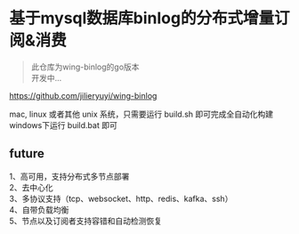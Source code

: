 基于mysql数据库binlog的分布式增量订阅&消费
====
>此仓库为wing-binlog的go版本          
开发中...          

https://github.com/jilieryuyi/wing-binlog

mac, linux 或者其他 unix 系统，只需要运行 build.sh 即可完成全自动化构建         
windows下运行 build.bat 即可    
  
future
----    
1、高可用，支持分布式多节点部署    
2、去中心化    
3、多协议支持（tcp、websocket、http、redis、kafka、ssh）    
4、自带负载均衡    
5、节点以及订阅者支持容错和自动检测恢复